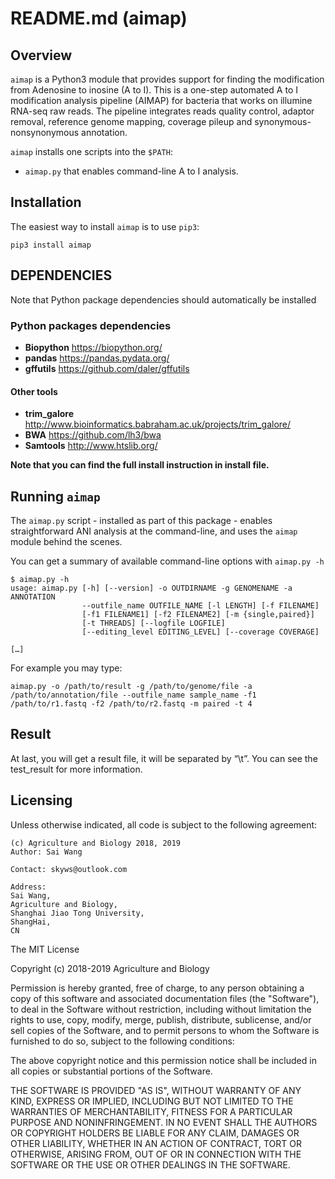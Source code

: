 # README.md (aimap)
## Overview
`aimap` is a Python3 module that provides support for finding the modification from Adenosine to inosine (A to I). This is a one-step automated A to I modification analysis pipeline (AIMAP) for bacteria that works on illumine RNA-seq raw reads. 
The pipeline integrates reads quality control, adaptor removal, reference genome mapping, coverage pileup and synonymous-nonsynonymous annotation.

`aimap` installs one scripts into the `$PATH`:

* `aimap.py` that enables command-line A to I analysis.

## Installation

The easiest way to install `aimap` is to use `pip3`:

```
pip3 install aimap
```

## DEPENDENCIES

Note that Python package dependencies should automatically be installed

### Python packages dependencies

* **Biopython** <https://biopython.org/>
* **pandas** <https://pandas.pydata.org/>
* **gffutils** <https://github.com/daler/gffutils>

#### Other tools

* **trim_galore** <http://www.bioinformatics.babraham.ac.uk/projects/trim_galore/>
* **BWA** <https://github.com/lh3/bwa>
* **Samtools** <http://www.htslib.org/>

**Note that you can find the full install instruction in install file.**

## Running `aimap`

The `aimap.py` script - installed as part of this package - enables straightforward ANI analysis at the command-line, and uses the `aimap` module behind the scenes.

You can get a summary of available command-line options with `aimap.py -h`

```
$ aimap.py -h
usage: aimap.py [-h] [--version] -o OUTDIRNAME -g GENOMENAME -a ANNOTATION
                --outfile_name OUTFILE_NAME [-l LENGTH] [-f FILENAME]
                [-f1 FILENAME1] [-f2 FILENAME2] [-m {single,paired}]
                [-t THREADS] [--logfile LOGFILE]
                [--editing_level EDITING_LEVEL] [--coverage COVERAGE]

[…]
```
For example you may type:
```
aimap.py -o /path/to/result -g /path/to/genome/file -a /path/to/annotation/file --outfile_name sample_name -f1 /path/to/r1.fastq -f2 /path/to/r2.fastq -m paired -t 4
```

## Result

At last, you will get a result file, it will be separated by “\t”. You can see the test_result for more information.

## Licensing

Unless otherwise indicated, all code is subject to the following agreement:

    (c) Agriculture and Biology 2018, 2019
    Author: Sai Wang

    Contact: skyws@outlook.com

    Address: 
    Sai Wang,
    Agriculture and Biology,
    Shanghai Jiao Tong University,
    ShangHai,
    CN

The MIT License

Copyright (c) 2018-2019 Agriculture and Biology

Permission is hereby granted, free of charge, to any person obtaining a copy
of this software and associated documentation files (the "Software"), to deal
in the Software without restriction, including without limitation the rights
to use, copy, modify, merge, publish, distribute, sublicense, and/or sell
copies of the Software, and to permit persons to whom the Software is
furnished to do so, subject to the following conditions:

The above copyright notice and this permission notice shall be included in all
copies or substantial portions of the Software.

THE SOFTWARE IS PROVIDED "AS IS", WITHOUT WARRANTY OF ANY KIND, EXPRESS OR
IMPLIED, INCLUDING BUT NOT LIMITED TO THE WARRANTIES OF MERCHANTABILITY,
FITNESS FOR A PARTICULAR PURPOSE AND NONINFRINGEMENT. IN NO EVENT SHALL THE
AUTHORS OR COPYRIGHT HOLDERS BE LIABLE FOR ANY CLAIM, DAMAGES OR OTHER
LIABILITY, WHETHER IN AN ACTION OF CONTRACT, TORT OR OTHERWISE, ARISING FROM,
OUT OF OR IN CONNECTION WITH THE SOFTWARE OR THE USE OR OTHER DEALINGS IN THE
SOFTWARE.
